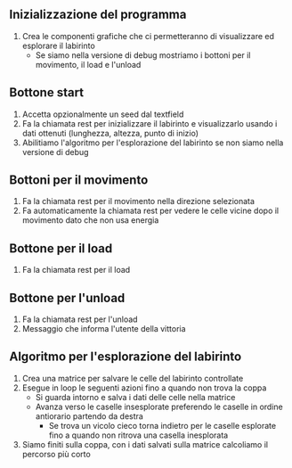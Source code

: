 ## Inizializzazione del programma
1. Crea le componenti grafiche che ci permetteranno di visualizzare ed esplorare il labirinto
    - Se siamo nella versione di debug mostriamo i bottoni per il movimento, il load e l'unload


## Bottone start
1. Accetta opzionalmente un seed dal textfield
2. Fa la chiamata rest per inizializzare il labirinto e visualizzarlo usando i dati ottenuti (lunghezza, altezza, punto di inizio)
3. Abilitiamo l'algoritmo per l'esplorazione del labirinto se non siamo nella versione di debug


## Bottoni per il movimento
1. Fa la chiamata rest per il movimento nella direzione selezionata
2. Fa automaticamente la chiamata rest per vedere le celle vicine dopo il movimento dato che non usa energia


## Bottone per il load
1. Fa la chiamata rest per il load


## Bottone per l'unload
1. Fa la chiamata rest per l'unload
2. Messaggio che informa l'utente della vittoria


## Algoritmo per l'esplorazione del labirinto
1. Crea una matrice per salvare le celle del labirinto controllate
2. Esegue in loop le seguenti azioni fino a quando non trova la coppa
    - Si guarda intorno e salva i dati delle celle nella matrice
    - Avanza verso le caselle insesplorate preferendo le caselle in ordine antiorario partendo da destra
      - Se trova un vicolo cieco torna indietro per le caselle esplorate fino a quando non ritrova una casella inesplorata
3. Siamo finiti sulla coppa, con i dati salvati sulla matrice calcoliamo il percorso più corto
